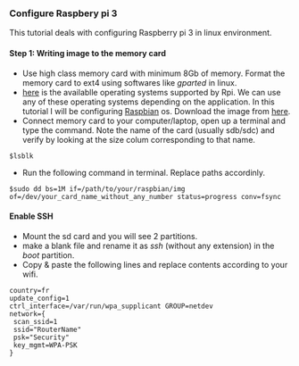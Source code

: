 ### Configure Raspbery pi 3

This tutorial deals with configuring Raspberry pi 3 in linux environment.

#### Step 1: Writing image to the memory card
- Use high class memory card with minimum 8Gb of memory. Format the memory
  card to ext4 using softwares like *gparted* in linux.
- [here](https://www.raspberrypi.org/downloads/) is the availablle
  operating systems supported by Rpi. We can use any of these operating
  systems depending on the application. In this tutorial I will be
  configuring [Raspbian](https://www.raspberrypi.org/downloads/raspbian/) os. Download the image from [here](https://www.raspberrypi.org/downloads/raspbian/).
- Connect memory card to your computer/laptop, open up a terminal and type the command. Note the name of the card (usually sdb/sdc) and verify by looking at the size colum corresponding to that name.

 ```
$lsblk
```

- Run the following command in terminal. Replace paths accordinly.

```
$sudo dd bs=1M if=/path/to/your/raspbian/img of=/dev/your_card_name_without_any_number status=progress conv=fsync
```

#### Enable SSH
- Mount the sd card and you will see 2 partitions.
- make a blank file and rename it as *ssh* (without any extension) in the *boot* partition.
- Copy & paste the following lines and replace contents according to your wifi.
```
country=fr
update_config=1
ctrl_interface=/var/run/wpa_supplicant GROUP=netdev
network={
 scan_ssid=1
 ssid="RouterName"
 psk="Security"
 key_mgmt=WPA-PSK
}
```
